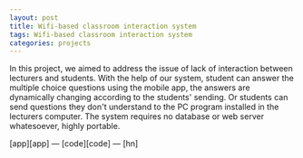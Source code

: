 ```yaml
---
layout: post
title: Wifi-based classroom interaction system
tags: Wifi-based classroom interaction system
categories: projects
---
```

In this project, we aimed to address the issue of lack of interaction between lecturers and students. With the help of our system, student can answer the multiple choice questions using the mobile app, the answers are dynamically changing according to the students' sending. Or students can send questions they don't understand to the PC program installed in the lecturers computer. The system requires no database or web server whatesoever, highly portable.

[app][app] &mdash; [code][code] &mdash; [hn]